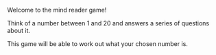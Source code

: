 Welcome to the mind reader game!

Think of a number between 1 and 20 and answers a series of questions about it.

This game will be able to work out what your chosen number is.
